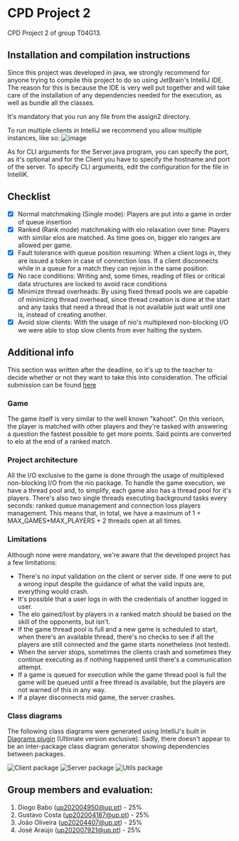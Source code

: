 # CPD Project 2

CPD Project 2 of group T04G13.

## Installation and compilation instructions

Since this project was developed in java, we strongly recommend for anyone trying to compile this project to do so using JetBrain's IntelliJ IDE.
The reason for this is because the IDE is very well put together and will take care of the installation of any dependencies needed for the execution, as well as bundle all the classes.

It's mandatory that you run any file from the assign2 directory.

To run multiple clients in IntelliJ we recommend you allow multiple instances, like so:
![image](imgs/instructions.png)

As for CLI arguments for the Server.java program, you can specify the port, as it's optional and for the Client you have to specify the hostname and port of the server. To specify CLI arguments, edit the configuration for the file in IntelliK.

## Checklist

- [x] Normal matchmaking (Single mode): Players are put into a game in order of queue insertion
- [x] Ranked (Rank mode) matchmaking with elo relaxation over time: Players with similar elos are matched. As time goes on, bigger elo ranges are allowed per game.
- [x] Fault tolerance with queue position resuming: When a client logs in, they are issued a token in case of connection loss. If a client disconnects while in a queue for a match they can rejoin in the same position.
- [x] No race conditions: Writing and, some times, reading of files or critical data structures are locked to avoid race conditions
- [x] Minimize thread overheads: By using fixed thread pools we are capable of minimizing thread overhead, since thread creation is done at the start and any tasks that need a thread that is not available just wait until one is, instead of creating another.
- [x] Avoid slow clients: With the usage of nio's multiplexed non-blocking I/O we were able to stop slow clients from ever halting the system.

## Additional info
This section was written after the deadline, so it's up to the teacher to decide whether or not they want to take this into consideration.
The official submission can be found [here](https://git.fe.up.pt/cpd/2223/t04/g13/-/tags/assignment2)

### Game
The game itself is very similar to the well known "kahoot". On this verison, the player is matched with other players and they're tasked with answering a question the fastest possible to get more points. Said points are converted to elo at the end of a ranked match.

### Project architecture

All the I/O exclusive to the game is done through the usage of multiplexed non-blocking I/O from the nio package.
To handle the game execution, we have a thread pool and, to simplify, each game also has a thread pool for it's players.
There's also two single threads executing background tasks every seconds: ranked queue management and connection loss players management.
This means that, in total, we have a maximum of 1 + MAX_GAMES*MAX_PLAYERS + 2 threads open at all times.

### Limitations
Although none were mandatory, we're aware that the developed project has a few limitations:
- There's no input validation on the client or server side. If one were to put a wrong input despite the guidance of what the valid inputs are, everything would crash.
- It's possible that a user logs in with the credentials of another logged in user.
- The elo gained/lost by players in a ranked match should be based on the skill of the opponents, but isn't.
- If the game thread pool is full and a new game is scheduled to start, when there's an available thread, there's no checks to see if all the players are still connected and the game starts nonetheless (not tested).
- When the server stops, sometimes the clients crash and sometimes they continue executing as if nothing happened until there's a communication attempt.
- If a game is queued for execution while the game thread pool is full the game will be queued until a free thread is available, but the players are not warned of this in any way.
- If a player disconnects mid game, the server crashes.

### Class diagrams
The following class diagrams were generated using IntelliJ's built in [Diagrams plugin](https://www.jetbrains.com/help/idea/class-diagram.html) (Ultimate version exclusive).
Sadly, there doesn't appear to be an inter-package class diagram generator showing dependencies between packages.

![Client package](imgs/client_package_class_diag.png)
![Server package](imgs/server_package_class_diag.png)
![Utils package](imgs/utils_package_class_diag.png)

## Group members and evaluation:

1. Diogo Babo (up202004950@up.pt) - 25%
2. Gustavo Costa (up202004187@up.pt) - 25%
3. João Oliveira (up20204407@up.pt) - 25%
4. José Araújo (up202007921@up.pt) - 25%
